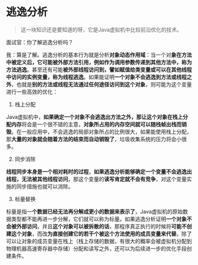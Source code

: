 # 逃逸分析

> 这一块知识还是要知道的呀，它是Java虚拟机中比较前沿优化的技术。

面试官：你了解逃逸分析吗？

我：算是了解。逃逸分析的基本行为就是分析**对象动态作用域**：当一个对**象在方法中被定义后，它可能被外部方法引用，例如作为调用参数传递到其他方法中，称为方法逃逸**。甚至还有可能**被外部线程访问到，譬如赋值给类变量或可以在其他线程中访问的实例变量，称为线程逃逸**。如果能证明**一个对象不会逃逸到方法或线程之外**，也就是**别的方法或线程无法通过任何途径访问到这个对象**，则可能为这个变量进行一些高效的优化：

1. 栈上分配

Java虚拟机中，**如果确定一个对象不会逃逸出方法之外，那让这个对象在栈上分配内存**将会是一个很不错的主意，**对象所占用的内存空间就可以随栈帧出栈而销毁**。在一般应用中，不会逃逸的局部对象所占的比例很大，如果能使用栈上分配，那**大量的对象就会随着方法的结束而自动销毁了**，垃圾收集系统的压力将会小很多。

2. 同步消除

**线程同步本身是一个相对耗时的过程**，**如果逃逸分析能够确定一个变量不会逃逸出线程，无法被其他线程访问**，那这个变量的**读写肯定就不会有竞争**，对这个变量实施的同步措施也就可以消除。

3. 标量替换

标量是指一**个数据已经无法再分解成更小的数据来表示了**，Java虚拟机的原始数据类型都不能再进一步分解，它们就可以称为标量。如果逃逸分析证明**一个对象不会被外部访问**，并且**这个对象可以被拆散的话**，那程序真正执行的时候将**可能不创建这个对象**，而改**为直接创建它的若干个被这个方法使用的成员变量来代替**。除了可以让对象的成员变量在栈上（栈上存储的数据，有很大的概率会被虚拟机分配到物理机器高速寄存器中存储）分配和读写之外，还可以为后续进一步的优化手段创建条件。